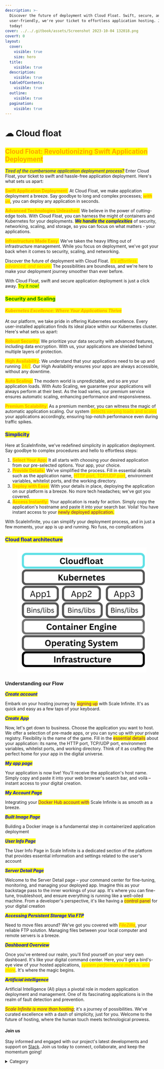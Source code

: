 ```yaml
---
description: >-
  Discover the future of deployment with Cloud Float. Swift, secure, and
  user-friendly, we're your ticket to effortless application hosting. Join us
  today!
cover: ../../.gitbook/assets/Screenshot 2023-10-04 132018.png
coverY: 0
layout:
  cover:
    visible: true
    size: hero
  title:
    visible: true
  description:
    visible: true
  tableOfContents:
    visible: true
  outline:
    visible: true
  pagination:
    visible: true
---
```


# ☁ Cloud float

## <mark style="color:orange;">Cloud Float: Revolutionizing Swift Application Deployment</mark>

_<mark style="color:blue;">Tired of the cumbersome application deployment process?</mark>_ Enter Cloud Float, your ticket to swift and hassle-free application deployment. Here's what sets us apart:

<mark style="color:orange;">**Swift Application Deployment**</mark><mark style="color:orange;">:</mark> At Cloud Float, we make application deployment a breeze. Say goodbye to long and complex processes; _<mark style="color:orange;">**with us**</mark>_, you can deploy any application in seconds.&#x20;

<mark style="color:orange;">**Advanced Technologies Unleashed**</mark><mark style="color:orange;">:</mark> We believe in the power of cutting-edge tools. With Cloud Float, you can harness the might of containers and Kubernetes for your deployments. _<mark style="color:blue;">**We handle the complexities**</mark>_ of security, networking, scaling, and storage, so you can focus on what matters - your applications.

&#x20;<mark style="color:orange;">**Infrastructure Made Easy**</mark><mark style="color:orange;">:</mark> We've taken the heavy lifting out of infrastructure management. While you focus on deployment, we've got your back when it comes to security, scaling, and networking.

Discover the future of deployment with Cloud Float. _<mark style="color:orange;">It's effortless, advanced, and secure.</mark>_ The possibilities are boundless, and we're here to make your deployment journey smoother than ever before.

With Cloud Float, swift and secure application deployment is just a click away. <mark style="color:green;">Try it now!</mark>

### <mark style="color:green;">Security and Scaling</mark>

#### _<mark style="color:orange;">Kubernetes Excellence: Where Your Applications Thrive</mark>_

At our platform, we take pride in offering Kubernetes excellence. Every user-installed application finds its ideal place within our Kubernetes cluster. Here's what sets us apart:

&#x20;<mark style="color:orange;">**Robust Security**</mark><mark style="color:orange;">:</mark> We prioritize your data security with advanced features, including data encryption. With us, your applications are shielded behind multiple layers of protection.

&#x20;<mark style="color:orange;">**High Availability**</mark>: We understand that your applications need to be up and running <mark style="color:orange;">24/7</mark>. Our High Availability ensures your apps are always accessible, without any downtime.

&#x20;<mark style="color:orange;">**Auto Scaling**</mark><mark style="color:orange;">:</mark> The modern world is unpredictable, and so are your application loads. With Auto Scaling, we guarantee your applications will always perform at their best. As the load varies, our premium service ensures automatic scaling, enhancing performance and responsiveness.

&#x20;<mark style="color:orange;">**Premium Scalability**</mark><mark style="color:orange;">:</mark> As a premium member, you can witness the magic of automatic application scaling. Our system <mark style="color:orange;">detects varying loads and scales</mark> your applications accordingly, ensuring top-notch performance even during traffic spikes.

### <mark style="color:blue;">Simplicity</mark>

Here at ScaleInfinite, we've redefined simplicity in application deployment. Say goodbye to complex procedures and hello to effortless steps:

1. <mark style="color:orange;">**Select Your App:**</mark> It all starts with choosing your desired application from our pre-selected options. Your app, your choice.
2. <mark style="color:orange;">**Provide Details:**</mark> We've simplified the process. Fill in essential details such as the application name, <mark style="color:orange;">HTTP port, TCP/UDP port</mark>, environment variables, whitelist ports, and the working directory.
3. <mark style="color:orange;">**Deploy with Ease:**</mark> With your details in place, deploying the application on our platform is a breeze. No more tech headaches; we've got you covered.
4. <mark style="color:orange;">**Access Instantly:**</mark> Your application is ready for action. Simply copy the application's hostname and paste it into your search bar. Voila! You have instant access to your <mark style="color:purple;">newly deployed application.</mark>

With ScaleInfinite, you can simplify your deployment process, and in just a few moments, your app is up and running. No fuss, no complications

### <mark style="color:blue;">Cloud float architecture</mark>

<figure><img src="../../.gitbook/assets/Screenshot 2023-08-12 150804.png" alt=""><figcaption></figcaption></figure>



### Understanding our Flow

_<mark style="color:blue;">**Create account**</mark>_

Embark on your hosting journey by <mark style="color:purple;">signing up</mark> with Scale Infinite. It's as quick and easy as a few taps of your keyboard.



_<mark style="color:blue;">**Create App**</mark>_

Now, let's get down to business. Choose the application you want to host. We offer a selection of pre-made apps, or you can sync up with your private registry. Flexibility is the name of the game. Fill in the <mark style="color:purple;">essential details</mark> about your application: its name, the HTTP port, TCP/UDP port, environment variables, whitelist ports, and working directory. Think of it as crafting the perfect home for your app in the digital universe.



_<mark style="color:blue;">**My app page**</mark>_

Your application is now live! You'll receive the application's host name. Simply copy and paste it into your web browser's search bar, and voilà – instant access to your digital creation.



_<mark style="color:blue;">**My Account Page**</mark>_

Integrating your <mark style="color:purple;">Docker Hub account with</mark> Scale Infinite is as smooth as a breeze.



_<mark style="color:blue;">**Built Image Page**</mark>_

Building a Docker image is a fundamental step in containerized application deployment



_<mark style="color:blue;">**User Info Page**</mark>_

The User Info Page in Scale Infinite is a dedicated section of the platform that provides essential information and settings related to the user's account



_<mark style="color:blue;">**Server Detail Page**</mark>_

Welcome to the Server Detail page – your command center for fine-tuning, monitoring, and managing your deployed app.  Imagine this as your backstage pass to the inner workings of your app. It's where you can fine-tune, troubleshoot, and ensure everything is running like a well-oiled machine. From a developer's perspective, it's like having a <mark style="color:purple;">control panel</mark> for your digital creation



_<mark style="color:blue;">**Accessing Persistent Storage Via FTP**</mark>_

Need to move files around? We've got you covered with _<mark style="color:orange;">**FileZilla**</mark>_, your reliable FTP solution. Managing files between your local computer and remote servers is a breeze.



_<mark style="color:blue;">**Dashboard Overview**</mark>_

Once you've entered our realm, you'll find yourself on your very own dashboard. It's like your digital command center. Here, you'll get a bird's-eye view of your hosted applications, _<mark style="color:orange;">system performance metrics, and more</mark>_. It's where the magic begins.



_<mark style="color:blue;">**Artificial intelligence**</mark>_

Artificial Intelligence (AI) plays a pivotal role in modern application deployment and management. One of its fascinating applications is in the realm of fault detection and prevention.&#x20;

_<mark style="color:purple;">Scale Infinite is more than hosting</mark>_; it's a journey of possibilities. We've curated excellence with a dash of simplicity, just for you. Welcome to the future of hosting, where the human touch meets technological prowess.

#### Join us

Stay informed and engaged with our project's latest developments and support on [Slack](https://app.slack.com/client/T04QS32JX6E/C04QKEWE146). Join us today to connect, collaborate, and keep the momentum going!&#x20;

<details>

<summary>Category</summary>

Kubernetes, cloud computing, DevOps, cloud services, hosting platform, container orchestration, cloud infrastructure, cloud deployment, cloud management, cloud technology, cloud solutions&#x20;

</details>
